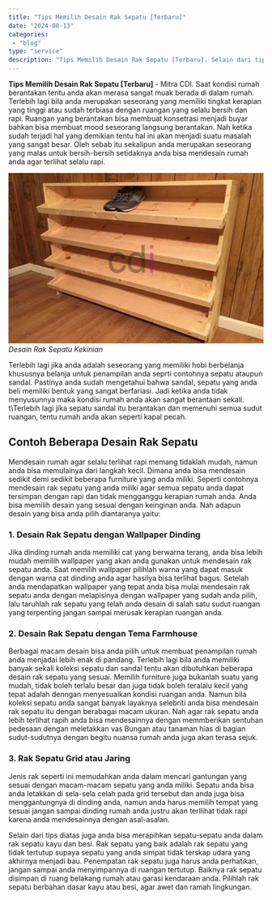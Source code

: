 ```yaml
---
title: "Tips Memilih Desain Rak Sepatu [Terbaru]"
date: "2024-08-13"
categories:
 - "blog"
type: "service"
description: "Tips Memilih Desain Rak Sepatu [Terbaru]. Selain dari tips diatas juga anda bisa merapihkan sepatu-sepatu anda dalam rak sepatu kayu dan besi. Rak sepatu yan..."
---
```


**Tips Memilih Desain Rak Sepatu \[Terbaru\]** - Mitra CDI. Saat kondisi rumah berantakan tentu anda akan merasa sangat muak berada di dalam rumah. Terlebih lagi bila anda merupakan seseorang yang memiliki tingkat kerapian yang tinggi atau sudah terbiasa dengan ruangan yang selalu bersih dan rapi. Ruangan yang berantakan bisa membuat konsetrasi menjadi buyar bahkan bisa membuat mood seseorang langsung berantakan. Nah ketika sudah terjadi hal yang demikian tentu hal ini akan menjadi suatu masalah yang sangat besar. Oleh sebab itu sekalipun anda merupakan seseorang yang malas untuk bersih-bersih setidaknya anda bisa mendesain rumah anda agar terlihat selalu rapi.

![Inilah Beberapa Desain Rak Sepatu Kekinian ](/images/blog/rak-sepatu-kayu.jpg)
*Desain Rak Sepatu Kekinian*

Terlebih lagi jika anda adalah seseorang yang memiliki hobi berbelanja khususnya belanja untuk penampilan anda seprti contohnya sepatu ataupun sandal. Pastinya anda sudah mengetahui bahwa sandal, sepatu yang anda beli memiliki bentuk yang sangat berfariasi. Jadi ketika anda tidak menyusunnya maka kondisi rumah anda akan sangat berantaan sekali. t\\Terlebih lagi jika sepatu sandal itu berantakan dan memenuhi semua sudut ruangan, tentu rumah anda akan seperti kapal pecah.

## Contoh Beberapa Desain Rak Sepatu

Mendesain rumah agar selalu terlihat rapi memang tidaklah mudah, namun anda bisa memulainya dari langkah kecil. Dimana anda bisa mendesain sedikit demi sedikit beberapa furniture yang anda miliki. Seperti contohnya mendesain rak sepatu yang anda miliki agar semua sepatu anda dapat tersimpan dengan rapi dan tidak mengganggu kerapian rumah anda. Anda bisa memilih desain yang sesuai dengan keinginan anda. Nah adapun desain yang bisa anda pilih diantaranya yaitu:
### 1\. Desain Rak Sepatu dengan Wallpaper Dinding

Jika dinding rumah anda memiliki cat yang berwarna terang, anda bisa lebih mudah memilih wallpaper yang akan anda gunakan untuk mendesain rak sepatu anda. Saat memilih wallpaper pilihlah warna yang dapat masuk dengan warna cat dinding anda agar hasilya bisa terlihat bagus. Setelah anda mendapatkan wallpaper yang tepat anda bisa mulai mendesain rak sepatu anda dengan melapisinya dengan wallpaper yang sudah anda pilih, lalu taruhlah rak sepatu yang telah anda desain di salah satu sudut ruangan yang terpenting jangan sampai merusak kerapian ruangan anda.

### 2\. Desain Rak Sepatu dengan Tema Farmhouse

Berbagai macam desain bisa anda pilih untuk membuat penampilan rumah anda menjadai lebih enak di pandang. Terlebih lagi bila anda memiliki banyak sekali koleksi sepatu dan sandal tentu akan dibutuhkan beberapa desain rak sepatu yang sesuai. Memilih furniture juga bukanlah suatu yang mudah, tidak boleh terlalu besar dan juga tidak boleh teralalu kecil yang tepat adalah denngan menyesuaikan kondisi ruangan anda. Namun bila koleksi sepatu anda sangat banyak layaknya selebriti anda bisa mendesain rak sepatu itu dengan berabagai macam ukuran. Nah agar rak sepatu anda lebih terlihat rapih anda bisa mendesainnya dengan memmberikan sentuhan pedesaan dengan meletakkan vas Bungan atau tanaman hias di bagian sudut-sudutnya dengan begitu nuansa rumah anda juga akan terasa sejuk.

### 3\. Rak Sepatu Grid atau Jaring

Jenis rak seperti ini memudahkan anda dalam mencari gantungan yang sesuai dengan macam-macam sepatu yang anda miliki. Sepatu anda bisa anda letakkan di sela-sela celah pada grid tersebut dan anda juga bisa menggantungnya di dinding anda, namun anda harus memilih tempat yang sesuai jangan sampai dinding rumah anda justru akan terllihat tidak rapi karena anda mendesainnya dengan asal-asalan.

Selain dari tips diatas juga anda bisa merapihkan sepatu-sepatu anda dalam rak sepatu kayu dan besi. Rak sepatu yang baik adalah rak sepatu yang tidak tertutup supaya sepatu yang anda simpat tidak terskap udara yang akhirnya menjadi bau. Penempatan rak sepatu juga harus anda perhatikan, jangan sampai anda menyimpannya di ruangan tertutup. Baiknya rak sepatu disimpan di ruang belakang rumah atau garasi kendaraan anda. Pilihlah rak sepatu berbahan dasar kayu atau besi, agar awet dan ramah lingkungan.

